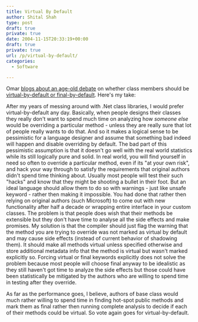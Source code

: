 ```yaml
---
title: Virtual By Default
author: Shital Shah
type: post
draft: true
private: true
date: 2004-11-15T20:33:19+00:00
draft: true
private: true
url: /p/virtual-by-default/
categories:
  - Software

---
```

Omar [blogs about an age-old debate][1] on whether class members should be [virtual-by-default or final-by-default][2]. Here's my take:

After my years of messing around with .Net class libraries, I would prefer virtual-by-default any day. Basically, when people designs their classes they really don't want to spend much time on analyzing how _someone else_ would be overriding a particular method - unless they are really sure that lot of people really wants to do that. And so it makes a logical sense to be pessimistic for a language designer and assume that something bad indeed will happen and disable overriding by default. The bad part of this pessimistic assumption is that it doesn't go well with the real world statistics while its still logically pure and solid. In real world, you will find yourself in need so often to override a particular method, even if its "at your own risk", and hack your way through to satisfy the requirements that original authors didn't spend time thinking about. Usually most people will test their such "hacks" and know that they might be shooting a bullet in their foot. But an ideal language should allow them to do so with warnings - just like unsafe keyword - rather then making it impossible. You had done that rather then relying on original authors (such Microsoft) to come out with new functionality after half a decade or wrapping entire interface in your custom classes. The problem is that people does wish that their methods be extensible but they don't have time to analyse all the side effects and make promises. My solution is that the compiler should just flag the warning that the method you are trying to override was not marked as virtual by default and may cause side effects (instead of current behavior of shadowing them). It should make all methods virtual unless specified otherwise and store additional metadata info that the method is virtual but wasn't marked explicitly so. Forcing virtual or final keywords explicitly does not solve the problem because most people will choose final anyway to be idealistic as they still haven't got time to analyze the side effects but those could have been statistically be mitigated by the authors who are willing to spend time in testing after they override.

As far as the performance goes, I believe, authors of base class would much rather willing to spend time in finding hot-spot public methods and mark them as final rather then running complete analysis to decide if each of their methods could be virtual. So vote again goes for virtual-by-default.

 [1]: http://weblogs.asp.net/okloeten/archive/2004/11/15/257678.aspx
 [2]: http://artima.com/intv/nonvirtual.html